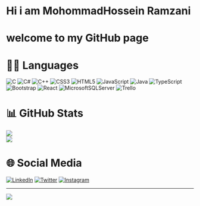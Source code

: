 # Hi i am MohommadHossein Ramzani
# welcome to my GitHub page


# 👨‍💻 Languages
![C](https://img.shields.io/badge/c-%2300599C.svg?style=for-the-badge&logo=c&logoColor=white) ![C#](https://img.shields.io/badge/c%23-%23239120.svg?style=for-the-badge&logo=c-sharp&logoColor=white) ![C++](https://img.shields.io/badge/c++-%2300599C.svg?style=for-the-badge&logo=c%2B%2B&logoColor=white) ![CSS3](https://img.shields.io/badge/css3-%231572B6.svg?style=for-the-badge&logo=css3&logoColor=white) ![HTML5](https://img.shields.io/badge/html5-%23E34F26.svg?style=for-the-badge&logo=html5&logoColor=white) ![JavaScript](https://img.shields.io/badge/javascript-%23323330.svg?style=for-the-badge&logo=javascript&logoColor=%23F7DF1E) ![Java](https://img.shields.io/badge/java-%23ED8B00.svg?style=for-the-badge&logo=java&logoColor=white) ![TypeScript](https://img.shields.io/badge/typescript-%23007ACC.svg?style=for-the-badge&logo=typescript&logoColor=white) ![Bootstrap](https://img.shields.io/badge/bootstrap-%23563D7C.svg?style=for-the-badge&logo=bootstrap&logoColor=white) ![React](https://img.shields.io/badge/react-%2320232a.svg?style=for-the-badge&logo=react&logoColor=%2361DAFB) ![MicrosoftSQLServer](https://img.shields.io/badge/Microsoft%20SQL%20Sever-CC2927?style=for-the-badge&logo=microsoft%20sql%20server&logoColor=white) ![Trello](https://img.shields.io/badge/Trello-%23026AA7.svg?style=for-the-badge&logo=Trello&logoColor=white)
# 📊 GitHub Stats
![](https://github-readme-stats.vercel.app/api?username=mhramzani&theme=panda&hide_border=false&include_all_commits=true&count_private=false)<br/>
![](https://github-readme-streak-stats.herokuapp.com/?user=mhramzani&theme=panda&hide_border=false)<br/>

# 🌐 Social Media
[![LinkedIn](https://img.shields.io/badge/LinkedIn-0077B5?style=for-the-badge&logo=linkedin&logoColor=white)](https://www.linkedin.com/in/mohammadhossein-ramzani-1081251b3/)
[![Twitter](https://img.shields.io/badge/Twitter-1DA1F2?style=for-the-badge&logo=twitter&logoColor=white)](https://twitter.com/mh_ramzani)
[![Instagram](https://img.shields.io/badge/Instagram-%23E4405F.svg?logo=Instagram&logoColor=white)](https://instagram.com/mh_ramzanii) 

---
![](https://komarev.com/ghpvc/?username=mhramzani&label=Visitors+Count&color=brightgreen)
